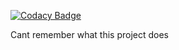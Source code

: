 
[![Codacy Badge](https://api.codacy.com/project/badge/Grade/bd93efac788d413e95e4d518ac1d6612)](https://app.codacy.com/manual/josphatwambugu77/ultimate-project?utm_source=github.com&utm_medium=referral&utm_content=wambugucoder/ultimate-project&utm_campaign=Badge_Grade_Dashboard)

Cant remember what this project does
